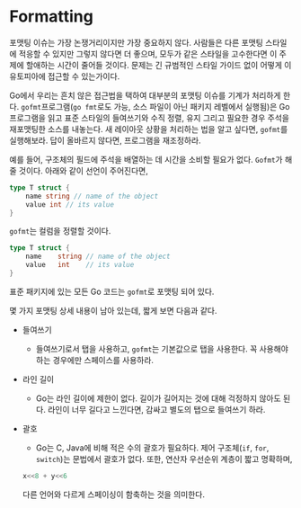 # Formatting

포맷팅 이슈는 가장 논쟁거리이지만 가장 중요하지 않다. 사람들은 다른 포맷팅 스타일에 적응할 수 있지만 그렇지 않다면 더 좋으며, 모두가 같은 스타일을 고수한다면 이 주제에 할애하는 시간이 줄어들 것이다. 문제는 긴 규범적인 스타일 가이드 없이 어떻게 이 유토피아에 접근할 수 있는가이다.

Go에서 우리는 흔치 않은 접근법을 택하여 대부분의 포맷팅 이슈를 기계가 처리하게 한다.  `gofmt`프로그램(`go fmt`로도 가능, 소스 파일이 아닌 패키지 레벨에서 실행됨)은 Go 프로그램을 읽고 표준 스타일의 들여쓰기와 수직 정렬, 유지 그리고 필요한 경우 주석을 재포맷팅한 소스를 내놓는다. 새 레이아웃 상황을 처리하는 법을 알고 싶다면, `gofmt`를 실행해보라. 답이 올바르지 않다면, 프로그램을 재조정하라.

예를 들어, 구조체의 필드에 주석을 배열하는 데 시간을 소비할 필요가 없다. `Gofmt`가 해줄 것이다. 아래와 같이 선언이 주어진다면,

```go
type T struct {
	name string // name of the object
	value int // its value
}
```

`gofmt`는 컬럼을 정렬할 것이다.

```go
type T struct {
    name    string // name of the object
    value   int    // its value
}
```

표준 패키지에 있는 모든 Go 코드는 `gofmt`로 포맷팅 되어 있다.

몇 가지 포맷팅 상세 내용이 남아 있는데, 짧게 보면 다음과 같다.

- 들여쓰기
    - 들여쓰기로서 탭을 사용하고, `gofmt`는 기본값으로 탭을 사용한다. 꼭 사용해야 하는 경우에만 스페이스를 사용하라.
- 라인 길이
    - Go는 라인 길이에 제한이 없다. 길이가 길어지는 것에 대해 걱정하지 않아도 된다. 라인이 너무 길다고 느낀다면, 감싸고 별도의 탭으로 들여쓰기 하라.
- 괄호
    - Go는 C, Java에 비해 적은 수의 괄호가 필요하다. 제어 구조체(`if`, `for`, `switch`)는 문법에서 괄호가 없다. 또한, 연산자 우선순위 계층이 짧고 명확하며,

    ```go
    x<<8 + y<<6
    ```

    다른 언어와 다르게 스페이싱이 함축하는 것을 의미한다.
